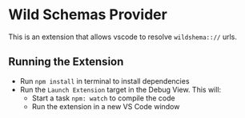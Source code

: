 # Wild Schemas Provider

This is an extension that allows vscode to resolve `wildshema:://` urls.

## Running the Extension

- Run `npm install` in terminal to install dependencies
- Run the `Launch Extension` target in the Debug View. This will:
	- Start a task `npm: watch` to compile the code
	- Run the extension in a new VS Code window
